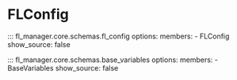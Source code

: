 # FLConfig

::: fl_manager.core.schemas.fl_config
    options:
      members:
      - FLConfig
      show_source: false

::: fl_manager.core.schemas.base_variables
    options:
      members:
      - BaseVariables
      show_source: false
